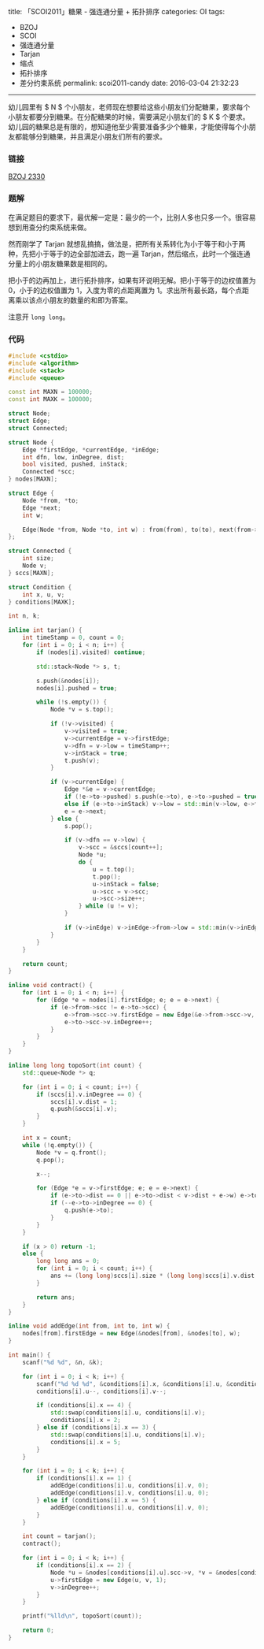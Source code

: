 title: 「SCOI2011」糖果 - 强连通分量 + 拓扑排序
categories: OI
tags: 
  - BZOJ
  - SCOI
  - 强连通分量
  - Tarjan
  - 缩点
  - 拓扑排序
  - 差分约束系统
permalink: scoi2011-candy
date: 2016-03-04 21:32:23
---

幼儿园里有 $ N $ 个小朋友，老师现在想要给这些小朋友们分配糖果，要求每个小朋友都要分到糖果。在分配糖果的时候，需要满足小朋友们的 $ K $ 个要求。幼儿园的糖果总是有限的，想知道他至少需要准备多少个糖果，才能使得每个小朋友都能够分到糖果，并且满足小朋友们所有的要求。

<!-- more -->

### 链接
[BZOJ 2330](http://www.lydsy.com/JudgeOnline/problem.php?id=2330)

### 题解
在满足题目的要求下，最优解一定是：最少的一个，比别人多也只多一个。很容易想到用查分约束系统来做。

然而刚学了 Tarjan 就想乱搞搞，做法是，把所有关系转化为小于等于和小于两种，先把小于等于的边全部加进去，跑一遍 Tarjan，然后缩点，此时一个强连通分量上的小朋友糖果数是相同的。

把小于的边再加上，进行拓扑排序，如果有环说明无解。把小于等于的边权值置为 0，小于的边权值置为 1，入度为零的点距离置为 1。求出所有最长路，每个点距离乘以该点小朋友的数量的和即为答案。

注意开 `long long`。

### 代码
```cpp
#include <cstdio>
#include <algorithm>
#include <stack>
#include <queue>

const int MAXN = 100000;
const int MAXK = 100000;

struct Node;
struct Edge;
struct Connected;

struct Node {
	Edge *firstEdge, *currentEdge, *inEdge;
	int dfn, low, inDegree, dist;
	bool visited, pushed, inStack;
	Connected *scc;
} nodes[MAXN];

struct Edge {
	Node *from, *to;
	Edge *next;
	int w;

	Edge(Node *from, Node *to, int w) : from(from), to(to), next(from->firstEdge), w(w) {}
};

struct Connected {
	int size;
	Node v;
} sccs[MAXN];

struct Condition {
	int x, u, v;
} conditions[MAXK];

int n, k;

inline int tarjan() {
	int timeStamp = 0, count = 0;
	for (int i = 0; i < n; i++) {
		if (nodes[i].visited) continue;

		std::stack<Node *> s, t;

		s.push(&nodes[i]);
		nodes[i].pushed = true;

		while (!s.empty()) {
			Node *v = s.top();

			if (!v->visited) {
				v->visited = true;
				v->currentEdge = v->firstEdge;
				v->dfn = v->low = timeStamp++;
				v->inStack = true;
				t.push(v);
			}

			if (v->currentEdge) {
				Edge *&e = v->currentEdge;
				if (!e->to->pushed) s.push(e->to), e->to->pushed = true, e->to->inEdge = e;
				else if (e->to->inStack) v->low = std::min(v->low, e->to->dfn);
				e = e->next;
			} else {
				s.pop();

				if (v->dfn == v->low) {
					v->scc = &sccs[count++];
					Node *u;
					do {
						u = t.top();
						t.pop();
						u->inStack = false;
						u->scc = v->scc;
						u->scc->size++;
					} while (u != v);
				}

				if (v->inEdge) v->inEdge->from->low = std::min(v->inEdge->from->low, v->low);
			}
		}
	}

	return count;
}

inline void contract() {
	for (int i = 0; i < n; i++) {
		for (Edge *e = nodes[i].firstEdge; e; e = e->next) {
			if (e->from->scc != e->to->scc) {
				e->from->scc->v.firstEdge = new Edge(&e->from->scc->v, &e->to->scc->v, e->w);
				e->to->scc->v.inDegree++;
			}
		}
	}
}

inline long long topoSort(int count) {
	std::queue<Node *> q;

	for (int i = 0; i < count; i++) {
		if (sccs[i].v.inDegree == 0) {
			sccs[i].v.dist = 1;
			q.push(&sccs[i].v);
		}
	}

	int x = count;
	while (!q.empty()) {
		Node *v = q.front();
		q.pop();

		x--;

		for (Edge *e = v->firstEdge; e; e = e->next) {
			if (e->to->dist == 0 || e->to->dist < v->dist + e->w) e->to->dist = v->dist + e->w;
			if (--e->to->inDegree == 0) {
				q.push(e->to);
			}
		}
	}

	if (x > 0) return -1;
	else {
		long long ans = 0;
		for (int i = 0; i < count; i++) {
			ans += (long long)sccs[i].size * (long long)sccs[i].v.dist;
		}

		return ans;
	}
}

inline void addEdge(int from, int to, int w) {
	nodes[from].firstEdge = new Edge(&nodes[from], &nodes[to], w);
}

int main() {
	scanf("%d %d", &n, &k);

	for (int i = 0; i < k; i++) {
		scanf("%d %d %d", &conditions[i].x, &conditions[i].u, &conditions[i].v);
		conditions[i].u--, conditions[i].v--;

		if (conditions[i].x == 4) {
			std::swap(conditions[i].u, conditions[i].v);
			conditions[i].x = 2;
		} else if (conditions[i].x == 3) {
			std::swap(conditions[i].u, conditions[i].v);
			conditions[i].x = 5;
		}
	}

	for (int i = 0; i < k; i++) {
		if (conditions[i].x == 1) {
			addEdge(conditions[i].u, conditions[i].v, 0);
			addEdge(conditions[i].v, conditions[i].u, 0);
		} else if (conditions[i].x == 5) {
			addEdge(conditions[i].u, conditions[i].v, 0);
		}
	}

	int count = tarjan();
	contract();

	for (int i = 0; i < k; i++) {
		if (conditions[i].x == 2) {
			Node *u = &nodes[conditions[i].u].scc->v, *v = &nodes[conditions[i].v].scc->v;
			u->firstEdge = new Edge(u, v, 1);
			v->inDegree++;
		}
	}

	printf("%lld\n", topoSort(count));

	return 0;
}
```
